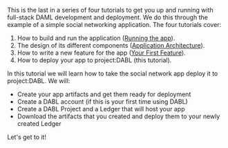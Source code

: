 This is the last in a series of four tutorials to get you up and running with full-stack DAML development and deployment. We do this through the example of a simple social networking application. The four tutorials cover:

1. How to build and run the application ([Running the app](https://docs.daml.com/getting-started/index.html#running-the-app)).
1. The design of its different components ([Application Architecture](https://docs.daml.com/getting-started/app-architecture.html)).
1. How to write a new feature for the app ([Your First Feature](https://docs.daml.com/getting-started/first-feature.html)).
1. How to deploy your app to project:DABL (this tutorial).

In this tutorial we will learn how to take the social network app deploy it to project:DABL. We will:

- Create your app artifacts and get them ready for deployment
- Create a DABL account (if this is your first time using DABL)
- Create a DABL Project and a Ledger that will host your app
- Download the artifacts that you created and deploy them to your newly created Ledger

Let's get to it!
